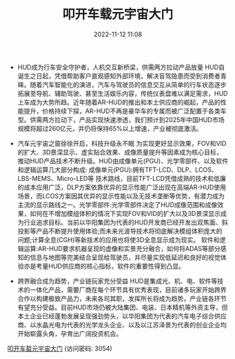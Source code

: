 ﻿---
title: 叩开车载元宇宙大门
date: 2022-11-12 11:08
tags:
- 中小盘
updated: 1970-01-01 08:00:00
---

- HUD成为行车安全守护者，人机交互新桥梁，供需两方拉动产品放量
HUD自诞生之日起，凭借帮助客户直观感知外部环境，解决盲驾隐患而受到消费者青睐。随着汽车智能化的演进，汽车与驾驶员的信息交互从简单的行车状态逐步拓展至导航、辅助驾驶、甚至生活娱乐内容，传统仪表盘难以满足需求，HUD上车成为大势所趋。近年随着AR-HUD的推出和本土供应商的崛起，产品的性能提升，价格持续下探，AR-HUD不再是豪华车的专属而被广泛配置于各类车型。供需两方拉动下，产品实现快速渗透，我们预计到2025年中国HUD市场规模将超过260亿元，并仍将保持65%以上增速，产业被彻底激活。

- 汽车元宇宙之窗徐徐开启，科技升级永不眠
为实现更好显示效果，FOV和VID的扩大、3D景深显示、虚实贴合效果、成像质量提升等因素成为核心目标，推动HUD产品技术不断升级。HUD由成像单元(PGU)、光学零部件、以及软件和逻辑运算几大部分构成:
成像单元(PGU):拥有TFT-LCD、DLP、LCOS、LBS-MEMS、Micro-LED等
技术路线，目前TFT-LCD凭借成熟的技术和低廉的成本应用广泛，DLP方案依靠优异的显示性能广泛出现在高端AR-HUD使用场景，而LCOS方案因其优异的显示性能以及无技术垄断等优势，有潜力成为主流的显示路线之一。光学零部件:光学零部件决定了HUD成像范围和成像效果，如何在不增加模组体积的情况下实现FOV和VID的扩大以及3D景深显示成为行业追求目标。当前以华阳集团为代表的HUD开发商已经开发出双焦面、斜投影等产品不断提升使用体验;而未来光波导技术将彻底解决模组体积庞大的问题;计算全息(CGH)等新技术的应用也将使3D全息显示成为现实。
软件和逻辑运算:AR-HUD要求机器呈现的虚像和实景充分融合，如何将ADAS等部分感知的信息与地图等完美结合呈现给驾驶员，并尽量实现低延迟和良好的视觉体验亦是考量HUD供应商的核心指标，软件的重要性得到凸显。
<!-- more -->
- 跨界融合成为趋势，产业链玩家充分受益
HUD是集成光、机、电、软件等技术的一体化产品，需要厂商在每个环节具有优秀表现，目前诸多玩家开始跨界合作以构建极致产品力，未来各司其职，发挥所长将成为趋势，产业链各环节有望充分受益。目前HUD市场仍被大陆集团、电装、日本精机等外资主导，但本土企业已经蓬勃发展呈现强劲势头，以华阳集团为代表的汽车电子综合供应商、以水晶光电为代表的光学龙头企业、以及以江苏泽景为代表的创业企业均开始崭露头角，孕育出广阔投资机会。

[叩开车载元宇宙大门](https://url12.ctfile.com/f/3948612-723008886-20b0e4?p=3054)
(访问密码: 3054)
